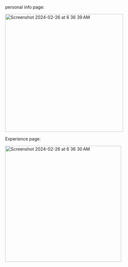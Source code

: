 personal info page:

<img width="383" alt="Screenshot 2024-02-26 at 6 36 39 AM" src="https://github.com/shaimaathu/UI-Assignment-2/assets/155615972/c84f2167-6065-4487-80c6-996a74728f39">


Experience page:


<img width="377" alt="Screenshot 2024-02-26 at 6 36 30 AM" src="https://github.com/shaimaathu/UI-Assignment-2/assets/155615972/ff15ce26-3fdc-479f-a1df-887377436fe7">
